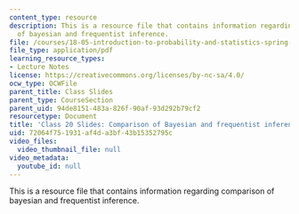 ```yaml
---
content_type: resource
description: This is a resource file that contains information regarding comparison
  of bayesian and frequentist inference.
file: /courses/18-05-introduction-to-probability-and-statistics-spring-2014/72064f751931af4da3bf43b15352795c_MIT18_05S14_class20slides.pdf
file_type: application/pdf
learning_resource_types:
- Lecture Notes
license: https://creativecommons.org/licenses/by-nc-sa/4.0/
ocw_type: OCWFile
parent_title: Class Slides
parent_type: CourseSection
parent_uid: 94de8151-483a-826f-90af-93d292b79cf2
resourcetype: Document
title: 'Class 20 Slides: Comparison of Bayesian and frequentist inference'
uid: 72064f75-1931-af4d-a3bf-43b15352795c
video_files:
  video_thumbnail_file: null
video_metadata:
  youtube_id: null
---
```

This is a resource file that contains information regarding comparison of bayesian and frequentist inference.